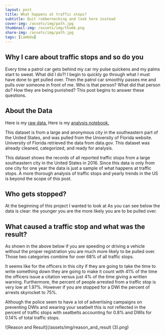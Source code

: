 ```yaml
---
layout: post
title: What happens at traffic stops?
subtitle: Quit rubbernecking and look here instead
cover-img: /assets/img/path.jpg
thumbnail-img: /assets/img/thumb.png
share-img: /assets/img/path.jpg
tags: [Lambda]
---
```

## Why I care about traffic stops and so do you
Every time a patrol car gets behind my car my pulse quickens and my palms start to sweat. What did I do?! I begin to quickly go through what I must have done to get pulled over. Then the patrol car smoothly passes me and pulls over someone in front of me. Who is that person? What did that person do? How they are being punished? This post begins to answer these questions.
## About the Data
Here is my [raw data.](http://users.stat.ufl.edu/~winner/data/trafficstop.csv)
Here is my [analysis notebook.](https://colab.research.google.com/drive/1mkk8PlMwRqNhetWWzT5IobfXga0dMDQ_#scrollTo=FAQhY9vHU9Mz)

This dataset is from a large and anonymous city in the southeastern part of the United States, and was pulled from the University of Florida website. University of Florida retrieved the data from data.gov. This dataset was already cleaned, categorized, and ready for analysis. 

This dataset shows the records of all reported traffic stops from a large southeastern city in the United States in 2016. Since this data is only from one city for one year the data is just a sample of what happens at traffic stops. A more thorough analysis of traffic stops and yearly trends in the US is beyond the scope of this post.

## Who gets stopped?
At the beginning of this project I wanted to look at 
As you can see below the data is clear: the younger you are the more likely you are to be pulled over.

## What caused a traffic stop and what was the result?
As shown in the above below if you are speeding or driving a vehicle without the proper registration you are much more likely to be pulled over. Those two categories combine for over 68% of all traffic stops. 

It seems like for the officers in this city if they are going to take the time to write something down they are going to make it count with 41% of the time the officers issue a citation versus just 4% of the time giving a written warning. Furthermore, the percent of people arrested from a traffic stop is very low at 1.97%. However if you are stopped for a DWI the percent of arrests skyrocket to 75%. 

Although the police seem to have a lot of advertising campaigns on preventing DWIs and wearing your seatbelt this is not reflected in the percent of traffic stops with seatbelts accounting for 0.8% and DWIs for 0.14% of total traffic stops.

![Reason and Result](/assets/img/reason_and_result (3).png)
